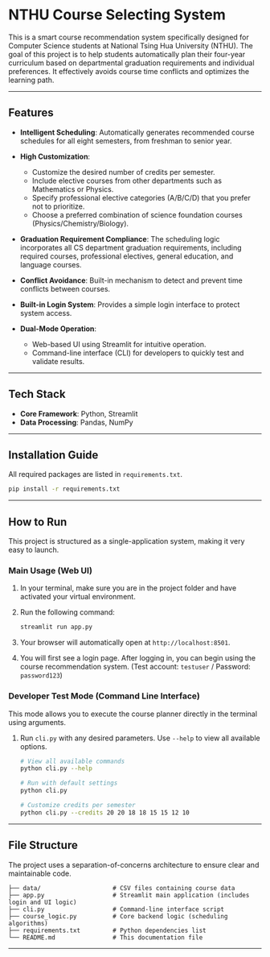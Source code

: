 # NTHU Course Selecting System

This is a smart course recommendation system specifically designed for Computer Science students at National Tsing Hua University (NTHU). The goal of this project is to help students automatically plan their four-year curriculum based on departmental graduation requirements and individual preferences. It effectively avoids course time conflicts and optimizes the learning path.

---

## Features

* **Intelligent Scheduling**: Automatically generates recommended course schedules for all eight semesters, from freshman to senior year.
* **High Customization**:

  * Customize the desired number of credits per semester.
  * Include elective courses from other departments such as Mathematics or Physics.
  * Specify professional elective categories (A/B/C/D) that you prefer not to prioritize.
  * Choose a preferred combination of science foundation courses (Physics/Chemistry/Biology).
* **Graduation Requirement Compliance**: The scheduling logic incorporates all CS department graduation requirements, including required courses, professional electives, general education, and language courses.
* **Conflict Avoidance**: Built-in mechanism to detect and prevent time conflicts between courses.
* **Built-in Login System**: Provides a simple login interface to protect system access.
* **Dual-Mode Operation**:

  * Web-based UI using Streamlit for intuitive operation.
  * Command-line interface (CLI) for developers to quickly test and validate results.

---

## Tech Stack

* **Core Framework**: Python, Streamlit
* **Data Processing**: Pandas, NumPy

---

## Installation Guide

All required packages are listed in `requirements.txt`.

```bash
pip install -r requirements.txt
```

---

## How to Run

This project is structured as a single-application system, making it very easy to launch.

### Main Usage (Web UI)

1. In your terminal, make sure you are in the project folder and have activated your virtual environment.
2. Run the following command:

   ```bash
   streamlit run app.py
   ```
3. Your browser will automatically open at `http://localhost:8501`.
4. You will first see a login page. After logging in, you can begin using the course recommendation system.
   (Test account: `testuser` / Password: `password123`)

### Developer Test Mode (Command Line Interface)

This mode allows you to execute the course planner directly in the terminal using arguments.

1. Run `cli.py` with any desired parameters. Use `--help` to view all available options.

   ```bash
   # View all available commands
   python cli.py --help

   # Run with default settings
   python cli.py

   # Customize credits per semester
   python cli.py --credits 20 20 18 18 15 15 12 10
   ```

---

## File Structure

The project uses a separation-of-concerns architecture to ensure clear and maintainable code.

```
├── data/                    # CSV files containing course data
├── app.py                   # Streamlit main application (includes login and UI logic)
├── cli.py                   # Command-line interface script
├── course_logic.py          # Core backend logic (scheduling algorithms)
├── requirements.txt         # Python dependencies list
└── README.md                # This documentation file
```

---
